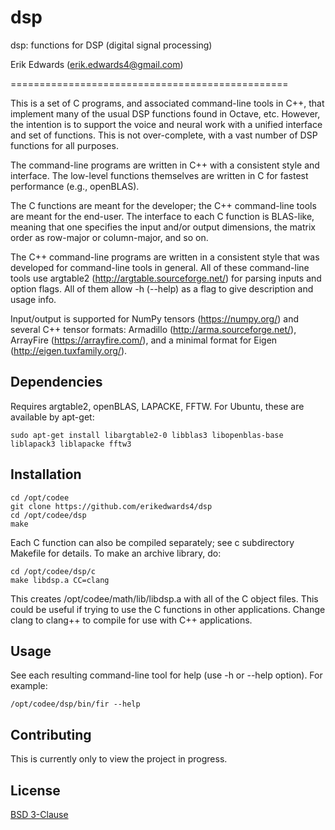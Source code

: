 # dsp

dsp: functions for DSP (digital signal processing)

Erik Edwards (erik.edwards4@gmail.com)

================================================

This is a set of C programs, and associated command-line tools in C++,
that implement many of the usual DSP functions found in Octave, etc.
However, the intention is to support the voice and neural work
with a unified interface and set of functions. This is not over-complete,
with a vast number of DSP functions for all purposes.

The command-line programs are written in C++ with a consistent style and interface.
The low-level functions themselves are written in C for fastest performance (e.g., openBLAS).

The C functions are meant for the developer; the C++ command-line tools are meant for the end-user.
The interface to each C function is BLAS-like, meaning that one specifies the input and/or output dimensions,
the matrix order as row-major or column-major, and so on.

The C++ command-line programs are written in a consistent style that was developed for command-line tools in general.
All of these command-line tools use argtable2 (http://argtable.sourceforge.net/) for parsing
inputs and option flags. All of them allow -h (--help) as a flag to give description and usage info.

Input/output is supported for NumPy tensors (https://numpy.org/)
and several C++ tensor formats: Armadillo (http://arma.sourceforge.net/),
ArrayFire (https://arrayfire.com/), and a minimal format for Eigen (http://eigen.tuxfamily.org/).


## Dependencies
Requires argtable2, openBLAS, LAPACKE, FFTW.
For Ubuntu, these are available by apt-get:
```
sudo apt-get install libargtable2-0 libblas3 libopenblas-base liblapack3 liblapacke fftw3
```


## Installation
```
cd /opt/codee
git clone https://github.com/erikedwards4/dsp
cd /opt/codee/dsp
make
```

Each C function can also be compiled separately; see c subdirectory Makefile for details.
To make an archive library, do:
```
cd /opt/codee/dsp/c
make libdsp.a CC=clang
```
This creates /opt/codee/math/lib/libdsp.a with all of the C object files.
This could be useful if trying to use the C functions in other applications.
Change clang to clang++ to compile for use with C++ applications.


## Usage
See each resulting command-line tool for help (use -h or --help option).
For example:
```
/opt/codee/dsp/bin/fir --help
```


## Contributing
This is currently only to view the project in progress.


## License
[BSD 3-Clause](https://choosealicense.com/licenses/bsd-3-clause/)

